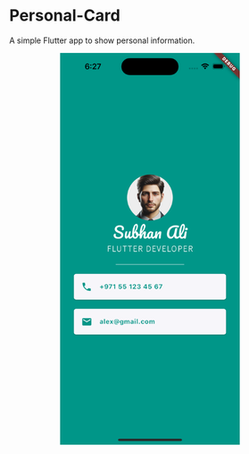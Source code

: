 # Personal-Card
A simple Flutter app to show personal information.

<p align="center">
 <img src="screenshots/sc1.png" height="700" alt="Screenshot"/>
</p>

